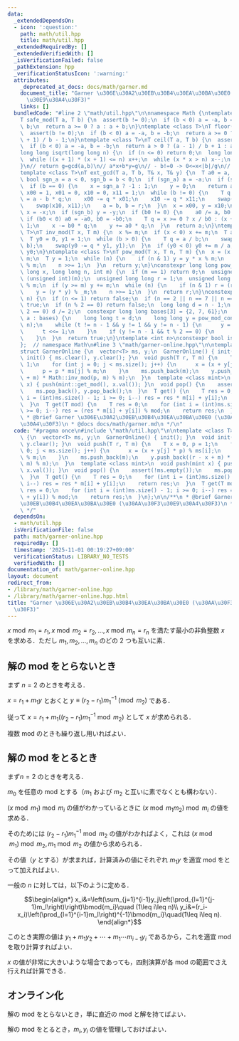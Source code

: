```yaml
---
data:
  _extendedDependsOn:
  - icon: ':question:'
    path: math/util.hpp
    title: math/util.hpp
  _extendedRequiredBy: []
  _extendedVerifiedWith: []
  _isVerificationFailed: false
  _pathExtension: hpp
  _verificationStatusIcon: ':warning:'
  attributes:
    _deprecated_at_docs: docs/math/garner.md
    document_title: "Garner \u306E\u30A2\u30EB\u30B4\u30EA\u30BA\u30E0 (\u30AA\u30F3\
      \u30E9\u30A4\u30F3)"
    links: []
  bundledCode: "#line 2 \"math/util.hpp\"\n\nnamespace Math {\ntemplate <class T>\n\
    T safe_mod(T a, T b) {\n  assert(b != 0);\n  if (b < 0) a = -a, b = -b;\n  a %=\
    \ b;\n  return a >= 0 ? a : a + b;\n}\ntemplate <class T>\nT floor(T a, T b) {\n\
    \  assert(b != 0);\n  if (b < 0) a = -a, b = -b;\n  return a >= 0 ? a / b : (a\
    \ + 1) / b - 1;\n}\ntemplate <class T>\nT ceil(T a, T b) {\n  assert(b != 0);\n\
    \  if (b < 0) a = -a, b = -b;\n  return a > 0 ? (a - 1) / b + 1 : a / b;\n}\n\
    long long isqrt(long long n) {\n  if (n <= 0) return 0;\n  long long x = sqrt(n);\n\
    \  while ((x + 1) * (x + 1) <= n) x++;\n  while (x * x > n) x--;\n  return x;\n\
    }\n// return g=gcd(a,b)\n// a*x+b*y=g\n// - b!=0 -> 0<=x<|b|/g\n// - b=0  -> ax=g\n\
    template <class T>\nT ext_gcd(T a, T b, T& x, T& y) {\n  T a0 = a, b0 = b;\n \
    \ bool sgn_a = a < 0, sgn_b = b < 0;\n  if (sgn_a) a = -a;\n  if (sgn_b) b = -b;\n\
    \  if (b == 0) {\n    x = sgn_a ? -1 : 1;\n    y = 0;\n    return a;\n  }\n  T\
    \ x00 = 1, x01 = 0, x10 = 0, x11 = 1;\n  while (b != 0) {\n    T q = a / b, r\
    \ = a - b * q;\n    x00 -= q * x01;\n    x10 -= q * x11;\n    swap(x00, x01);\n\
    \    swap(x10, x11);\n    a = b, b = r;\n  }\n  x = x00, y = x10;\n  if (sgn_a)\
    \ x = -x;\n  if (sgn_b) y = -y;\n  if (b0 != 0) {\n    a0 /= a, b0 /= a;\n   \
    \ if (b0 < 0) a0 = -a0, b0 = -b0;\n    T q = x >= 0 ? x / b0 : (x + 1) / b0 -\
    \ 1;\n    x -= b0 * q;\n    y += a0 * q;\n  }\n  return a;\n}\ntemplate <class\
    \ T>\nT inv_mod(T x, T m) {\n  x %= m;\n  if (x < 0) x += m;\n  T a = m, b = x;\n\
    \  T y0 = 0, y1 = 1;\n  while (b > 0) {\n    T q = a / b;\n    swap(a -= q * b,\
    \ b);\n    swap(y0 -= q * y1, y1);\n  }\n  if (y0 < 0) y0 += m / a;\n  return\
    \ y0;\n}\ntemplate <class T>\nT pow_mod(T x, T n, T m) {\n  x = (x % m + m) %\
    \ m;\n  T y = 1;\n  while (n) {\n    if (n & 1) y = y * x % m;\n    x = x * x\
    \ % m;\n    n >>= 1;\n  }\n  return y;\n}\nconstexpr long long pow_mod_constexpr(long\
    \ long x, long long n, int m) {\n  if (m == 1) return 0;\n  unsigned int _m =\
    \ (unsigned int)(m);\n  unsigned long long r = 1;\n  unsigned long long y = x\
    \ % m;\n  if (y >= m) y += m;\n  while (n) {\n    if (n & 1) r = (r * y) % _m;\n\
    \    y = (y * y) % _m;\n    n >>= 1;\n  }\n  return r;\n}\nconstexpr bool is_prime_constexpr(int\
    \ n) {\n  if (n <= 1) return false;\n  if (n == 2 || n == 7 || n == 61) return\
    \ true;\n  if (n % 2 == 0) return false;\n  long long d = n - 1;\n  while (d %\
    \ 2 == 0) d /= 2;\n  constexpr long long bases[3] = {2, 7, 61};\n  for (long long\
    \ a : bases) {\n    long long t = d;\n    long long y = pow_mod_constexpr(a, t,\
    \ n);\n    while (t != n - 1 && y != 1 && y != n - 1) {\n      y = y * y % n;\n\
    \      t <<= 1;\n    }\n    if (y != n - 1 && t % 2 == 0) {\n      return false;\n\
    \    }\n  }\n  return true;\n}\ntemplate <int n>\nconstexpr bool is_prime = is_prime_constexpr(n);\n\
    };  // namespace Math\n#line 3 \"math/garner-online.hpp\"\n\ntemplate <class T>\n\
    struct GarnerOnline {\n  vector<T> ms, y;\n  GarnerOnline() { init(); }\n  void\
    \ init() { ms.clear(), y.clear(); }\n  void push(T r, T m) {\n    T x = 0, p =\
    \ 1;\n    for (int j = 0; j < ms.size(); j++) {\n      x = (x + y[j] * p) % ms[i];\n\
    \      p = p * ms[j] % m;\n    }\n    ms.push_back(m);\n    y.push_back((r - x\
    \ + m) * Math::inv_mod(p, m) % m);\n  }\n  template <class mint>\n  void push(mint\
    \ x) { push(mint::get_mod(), x.val()); }\n  void pop() {\n    assert(!ms.empty());\n\
    \    ms.pop_back(), y.pop_back();\n  }\n  T get() {\n    T res = 0;\n    for (int\
    \ i = (int)ms.size() - 1; i >= 0; i--) res = res * m[i] + y[i];\n    return res;\n\
    \  }\n  T get(T mod) {\n    T res = 0;\n    for (int i = (int)ms.size() - 1; i\
    \ >= 0; i--) res = (res * m[i] + y[i]) % mod;\n    return res;\n  }\n};\n\n/**\n\
    \ * @brief Garner \u306E\u30A2\u30EB\u30B4\u30EA\u30BA\u30E0 (\u30AA\u30F3\u30E9\
    \u30A4\u30F3)\n * @docs docs/math/garner.md\n */\n"
  code: "#pragma once\n#include \"math/util.hpp\"\n\ntemplate <class T>\nstruct GarnerOnline\
    \ {\n  vector<T> ms, y;\n  GarnerOnline() { init(); }\n  void init() { ms.clear(),\
    \ y.clear(); }\n  void push(T r, T m) {\n    T x = 0, p = 1;\n    for (int j =\
    \ 0; j < ms.size(); j++) {\n      x = (x + y[j] * p) % ms[i];\n      p = p * ms[j]\
    \ % m;\n    }\n    ms.push_back(m);\n    y.push_back((r - x + m) * Math::inv_mod(p,\
    \ m) % m);\n  }\n  template <class mint>\n  void push(mint x) { push(mint::get_mod(),\
    \ x.val()); }\n  void pop() {\n    assert(!ms.empty());\n    ms.pop_back(), y.pop_back();\n\
    \  }\n  T get() {\n    T res = 0;\n    for (int i = (int)ms.size() - 1; i >= 0;\
    \ i--) res = res * m[i] + y[i];\n    return res;\n  }\n  T get(T mod) {\n    T\
    \ res = 0;\n    for (int i = (int)ms.size() - 1; i >= 0; i--) res = (res * m[i]\
    \ + y[i]) % mod;\n    return res;\n  }\n};\n\n/**\n * @brief Garner \u306E\u30A2\
    \u30EB\u30B4\u30EA\u30BA\u30E0 (\u30AA\u30F3\u30E9\u30A4\u30F3)\n * @docs docs/math/garner.md\n\
    \ */"
  dependsOn:
  - math/util.hpp
  isVerificationFile: false
  path: math/garner-online.hpp
  requiredBy: []
  timestamp: '2025-11-01 00:19:27+09:00'
  verificationStatus: LIBRARY_NO_TESTS
  verifiedWith: []
documentation_of: math/garner-online.hpp
layout: document
redirect_from:
- /library/math/garner-online.hpp
- /library/math/garner-online.hpp.html
title: "Garner \u306E\u30A2\u30EB\u30B4\u30EA\u30BA\u30E0 (\u30AA\u30F3\u30E9\u30A4\
  \u30F3)"
---
```

$x\bmod m_1=r_1,x\bmod m_2=r_2,\dots,x\bmod m_n=r_n$ を満たす最小の非負整数 $x$ を求める．ただし $m_1,m_2,\dots,m_n$ のどの 2 つも互いに素．

## 解の mod をとらないとき

まず $n=2$ のときを考える．

$x=r_1+m_1y$ とおくと $y\equiv(r_2-r_1)m_1^{-1}\pmod{m_2}$ である．

従って $x=r_1+m_1((r_2-r_1)m_1^{-1}\bmod{m_2})$ として $x$ が求められる．

複数 mod のときも繰り返し用いればよい．

## 解の mod をとるとき

まず$n=2$ のときを考える．

$m_0$ を任意の mod とする（$m_1$ および $m_2$ と互いに素でなくとも構わない）．

$(x\bmod m_1)\bmod m_i$ の値がわかっているときに $(x\bmod m_1m_2)\bmod m_i$ の値を求める．

そのためには $(r_2-r_1)m_1^{-1}\bmod{m_2}$ の値がわかればよく，これは $(x\bmod m_1)\bmod m_2,m_1\bmod m_2$ の値から求められる．

その値（$y$ とする）が求まれば，計算済みの値にそれぞれ $m_1y$ を適宜 mod をとって加えればよい．

一般の $n$ に対しては，以下のように定める．

$$\begin{align*}
x_i&=\left(\sum_{j=1}^{i-1}y_j\left(\prod_{l=1}^{j-1}m_l\right)\right)\bmod{m_i}\quad (1\leq i\leq n)\\
y_i&=(r_i-x_i)\left(\prod_{l=1}^{i-1}m_l\right)^{-1}\bmod{m_i}\quad(1\leq i\leq n).
\end{align*}$$

このとき実際の値は $y_1+m_1y_2+\cdots+m_1\cdots m_{i-1}y_i$ であるから，これを適宜 mod を取り計算すればよい．

$x$ の値が非常に大きいような場合であっても，四則演算が各 mod の範囲でさえ行えれば計算できる．

## オンライン化

解の mod をとらないとき，単に直近の mod と解を持てばよい．

解の mod をとるとき，$m_i,y_i$ の値を管理しておけばよい．